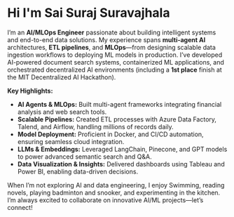 # **Hi I'm Sai Suraj Suravajhala** 

I’m an **AI/MLOps Engineer** passionate about building intelligent systems and end-to-end data solutions. My experience spans **multi-agent AI** architectures, **ETL pipelines**, and **MLOps**—from designing scalable data ingestion workflows to deploying ML models in production. I’ve developed AI-powered document search systems, containerized ML applications, and orchestrated decentralized AI environments (including a **1st place** finish at the MIT Decentralized AI Hackathon).

**Key Highlights:**
- **AI Agents & MLOps:** Built multi-agent frameworks integrating financial analysis and web search tools.
- **Scalable Pipelines:** Created ETL processes with Azure Data Factory, Talend, and Airflow, handling millions of records daily.
- **Model Deployment:** Proficient in Docker, and CI/CD automation, ensuring seamless cloud integration.
- **LLMs & Embeddings:** Leveraged LangChain, Pinecone, and GPT models to power advanced semantic search and Q&A.
- **Data Visualization & Insights:** Delivered dashboards using Tableau and Power BI, enabling data-driven decisions.

When I’m not exploring AI and data engineering, I enjoy Swimming, reading novels, playing badminton and snooker, and experimenting in the kitchen. I’m always excited to collaborate on innovative AI/ML projects—let’s connect!
